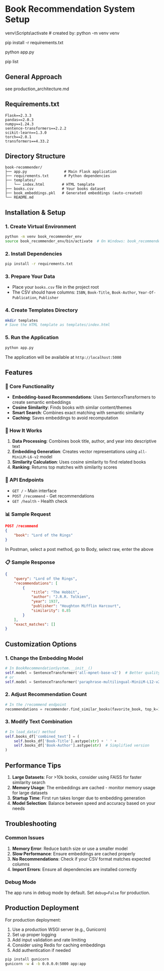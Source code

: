 # Book Recommendation System Setup
venv\Scripts\activate # created by: python -m venv venv

pip install -r requirements.txt

python app.py

pip list
## General Approach
see production_architecture.md

## Requirements.txt
```
Flask==2.3.3
pandas==2.0.3
numpy==1.24.3
sentence-transformers==2.2.2
scikit-learn==1.3.0
torch==2.0.1
transformers==4.33.2
```

## Directory Structure
```
book-recommender/
├── app.py                 # Main Flask application
├── requirements.txt       # Python dependencies
├── templates/
│   └── index.html        # HTML template
├── books.csv             # Your books dataset
├── book_embeddings.pkl   # Generated embeddings (auto-created)
└── README.md
```

## Installation & Setup

### 1. Create Virtual Environment
```bash
python -m venv book_recommender_env
source book_recommender_env/bin/activate  # On Windows: book_recommender_env\Scripts\activate
```

### 2. Install Dependencies
```bash
pip install -r requirements.txt
```

### 3. Prepare Your Data
- Place your `books.csv` file in the project root
- The CSV should have columns: `ISBN`, `Book-Title`, `Book-Author`, `Year-Of-Publication`, `Publisher`

### 4. Create Templates Directory
```bash
mkdir templates
# Save the HTML template as templates/index.html
```

### 5. Run the Application
```bash
python app.py
```

The application will be available at `http://localhost:5000`

## Features

### 🚀 Core Functionality
- **Embedding-based Recommendations**: Uses SentenceTransformers to create semantic embeddings
- **Cosine Similarity**: Finds books with similar content/themes
- **Smart Search**: Combines exact matching with semantic similarity
- **Caching**: Saves embeddings to avoid recomputation

### 🎯 How It Works
1. **Data Processing**: Combines book title, author, and year into descriptive text
2. **Embedding Generation**: Creates vector representations using `all-MiniLM-L6-v2` model
3. **Similarity Calculation**: Uses cosine similarity to find related books
4. **Ranking**: Returns top matches with similarity scores

### 🔧 API Endpoints
- `GET /` - Main interface
- `POST /recommend` - Get recommendations
- `GET /health` - Health check

### 📊 Sample Request
```json
POST /recommend
{
    "book": "Lord of the Rings"
}
```
In Postman, select a post method, go to Body, select raw, enter the above
### 📋 Sample Response
```json
{
    "query": "Lord of the Rings",
    "recommendations": [
        {
            "title": "The Hobbit",
            "author": "J.R.R. Tolkien",
            "year": 1937,
            "publisher": "Houghton Mifflin Harcourt",
            "similarity": 0.85
        }
    ],
    "exact_matches": []
}
```

## Customization Options

### 1. Change the Embedding Model
```python
# In BookRecommendationSystem.__init__()
self.model = SentenceTransformer('all-mpnet-base-v2')  # Better quality, slower
# or
self.model = SentenceTransformer('paraphrase-multilingual-MiniLM-L12-v2')  # Multilingual
```

### 2. Adjust Recommendation Count
```python
# In the /recommend endpoint
recommendations = recommender.find_similar_books(favorite_book, top_k=15)
```

### 3. Modify Text Combination
```python
# In load_data() method
self.books_df['combined_text'] = (
    self.books_df['Book-Title'].astype(str) + ' ' + 
    self.books_df['Book-Author'].astype(str)  # Simplified version
)
```

## Performance Tips

1. **Large Datasets**: For >10k books, consider using FAISS for faster similarity search
2. **Memory Usage**: The embeddings are cached - monitor memory usage for large datasets
3. **Startup Time**: First run takes longer due to embedding generation
4. **Model Selection**: Balance between speed and accuracy based on your needs

## Troubleshooting

### Common Issues
1. **Memory Error**: Reduce batch size or use a smaller model
2. **Slow Performance**: Ensure embeddings are cached properly
3. **No Recommendations**: Check if your CSV format matches expected columns
4. **Import Errors**: Ensure all dependencies are installed correctly

### Debug Mode
The app runs in debug mode by default. Set `debug=False` for production.

## Production Deployment

For production deployment:
1. Use a production WSGI server (e.g., Gunicorn)
2. Set up proper logging
3. Add input validation and rate limiting
4. Consider using Redis for caching embeddings
5. Add authentication if needed

```bash
pip install gunicorn
gunicorn -w 4 -b 0.0.0.0:5000 app:app
```